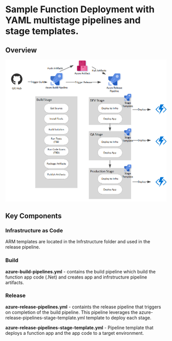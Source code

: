 # Sample Function Deployment with YAML multistage pipelines and stage templates.

## Overview

![GitHub Logo](az-pipeline-yaml-flow.png)

## Key Components

### Infrastructure as Code

ARM templates are located in the Infrstructure folder and used in the release pipeline. 

### Build

**azure-build-pipelines.yml** - contains the build pipeline which build the function app code (.Net) and creates app and infrstructure pipeline artifacts. 

### Release

**azure-release-pipelines.yml** - containts the release pipeline that triggers on completion of the build pipeline. This pipeline leverages the azure-release-pipelines-stage-template.yml template to deploy each stage.

**azure-release-pipelines-stage-template.yml** - Pipeline template that deploys a function app and the app code to a target environment.


